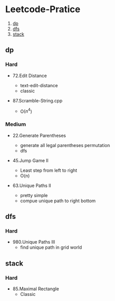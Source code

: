 # Leetcode-Pratice

1. [dp](#dp)
2. [dfs](#dfs)
3. [stack](#stack)

## dp

### Hard
- 72.Edit Distance
    - text-edit-distance
    - classic

- 87.Scramble-String.cpp
    - O($n^4$)


### Medium
- 22.Generate Parentheses
    - generate all legal parentheses permutation
    - dfs

- 45.Jump Game II
    - Least step from left to right
    - O(n)
    
- 63.Unique Paths II
    - pretty simple
    - compue unique path to right bottom
## dfs

### Hard
- 980.Unique Paths III
    - find unique path in grid world

## stack

### Hard
- 85.Maximal Rectangle
    - Classic